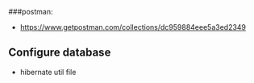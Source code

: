 ###postman: 
- https://www.getpostman.com/collections/dc959884eee5a3ed2349

## Configure database 
- hibernate util file
